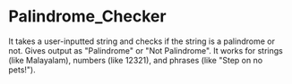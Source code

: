 # Palindrome_Checker
It takes a user-inputted string and checks if the string is a palindrome or not.
Gives output as "Palindrome" or "Not Palindrome".
It works for strings (like Malayalam), numbers (like 12321), and phrases (like "Step on no pets!").
